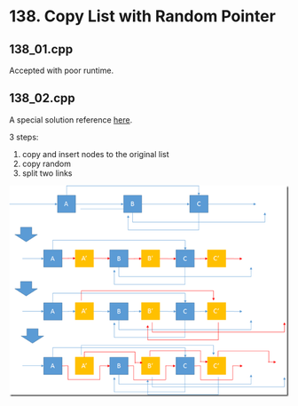 # 138. Copy List with Random Pointer

## 138_01.cpp
Accepted with poor runtime.

## 138_02.cpp
A special solution reference [here](http://fisherlei.blogspot.com/2013/11/leetcode-copy-list-with-random-pointer.html).

3 steps:
  1. copy and insert nodes to the original list
  2. copy random
  3. split two links
  
  ![138_02.png](https://github.com/cmeslo/leetcode/blob/master/solution/138.%20Copy%20List%20with%20Random%20Pointer/138_02.png?raw=true)
